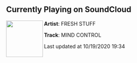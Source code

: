 ## Currently Playing on SoundCloud

[<img align="left" width="100" src="https://i1.sndcdn.com/artworks-lzVyMSIv7uIpF3V1-RiumKw-t50x50.jpg">](https://soundcloud.com/fresh22stuff/mind-control)

**Artist**: FRESH STUFF 

**Track**: MIND CONTROL

Last updated at 10/19/2020 19:34
